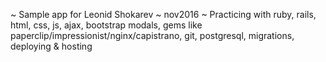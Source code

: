 ~
Sample app for Leonid Shokarev ~ nov2016
~
Practicing with ruby, rails, html, css, js, ajax, bootstrap modals, gems like paperclip/impressionist/nginx/capistrano, git, postgresql, migrations, deploying & hosting
